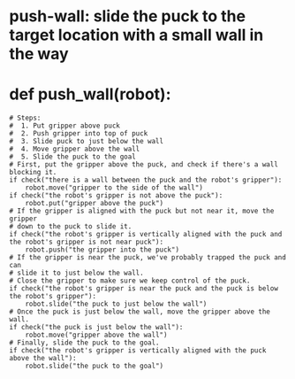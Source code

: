 # push-wall: slide the puck to the target location with a small wall in the way
# def push_wall(robot):
    # Steps:
    #  1. Put gripper above puck
    #  2. Push gripper into top of puck
    #  3. Slide puck to just below the wall
    #  4. Move gripper above the wall
    #  5. Slide the puck to the goal
    # First, put the gripper above the puck, and check if there's a wall blocking it.
    if check("there is a wall between the puck and the robot's gripper"):
        robot.move("gripper to the side of the wall")
    if check("the robot's gripper is not above the puck"):
        robot.put("gripper above the puck")
    # If the gripper is aligned with the puck but not near it, move the gripper
    # down to the puck to slide it.
    if check("the robot's gripper is vertically aligned with the puck and the robot's gripper is not near puck"):
        robot.push("the gripper into the puck")
    # If the gripper is near the puck, we've probably trapped the puck and can
    # slide it to just below the wall.
    # Close the gripper to make sure we keep control of the puck.
    if check("the robot's gripper is near the puck and the puck is below the robot's gripper"):
        robot.slide("the puck to just below the wall")
    # Once the puck is just below the wall, move the gripper above the wall.
    if check("the puck is just below the wall"):
        robot.move("gripper above the wall")
    # Finally, slide the puck to the goal.
    if check("the robot's gripper is vertically aligned with the puck above the wall"):
        robot.slide("the puck to the goal")
